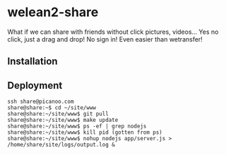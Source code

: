 welean2-share
=============
What if we can share with friends without click pictures, videos... Yes no click, just a drag and drop! No sign in! Even easier than wetransfer!

Installation
------------


Deployment
----------
    ssh share@picanoo.com
    share@share:~$ cd ~/site/www
    share@share:~/site/www$ git pull
    share@share:~/site/www$ make update
    share@share:~/site/www$ ps -ef | grep nodejs
    share@share:~/site/www$ kill pid (gotten from ps)
    share@share:~/site/www$ nohup nodejs app/server.js > /home/share/site/logs/output.log &

